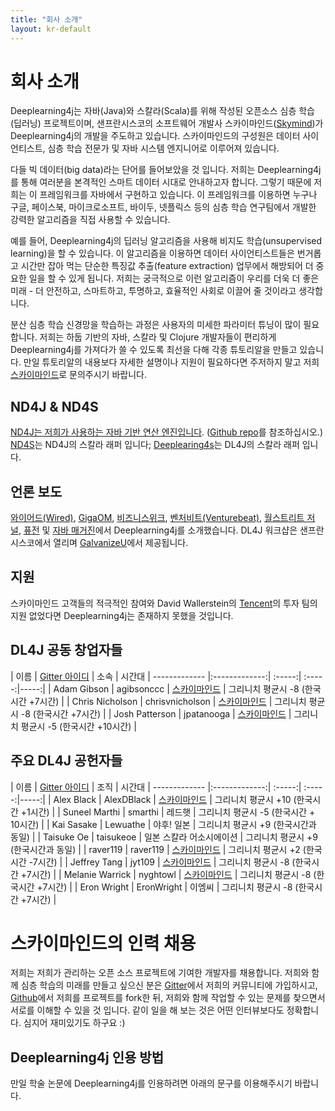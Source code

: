 ```yaml
---
title: "회사 소개"
layout: kr-default
---
```


# 회사 소개

Deeplearning4j는 자바(Java)와 스칼라(Scala)를 위해 작성된 오픈소스 심층 학습(딥러닝) 프로젝트이며, 샌프란시스코의 소프트웨어 개발사 스카이마인드([Skymind](http://www.skymind.io))가 Deeplearning4j의 개발을 주도하고 있습니다. 스카이마인드의 구성원은 데이터 사이언티스트, 심층 학습 전문가 및 자바 시스템 엔지니어로 이루어져 있습니다.

다들 빅 데이터(big data)라는 단어를 들어보았을 것 입니다. 저희는 Deeplearning4j를 통해 여러분을 본격적인 스마트 데이터 시대로 안내하고자 합니다. 그렇기 때문에 저희는 이 프레임워크를 자바에서 구현하고 있습니다. 이 프레임워크를 이용하면 누구나 구글, 페이스북, 마이크로소프트, 바이두, 넷플릭스 등의 심층 학습 연구팀에서 개발한 강력한 알고리즘을 직접 사용할 수 있습니다.

예를 들어, Deeplearning4j의 딥러닝 알고리즘을 사용해 비지도 학습(unsupervised learning)을 할 수 있습니다. 이 알고리즘을 이용하면 데이터 사이언티스트들은 번거롭고 시간만 잡아 먹는 단순한 특징값 추출(feature extraction) 업무에서 해방되어 더 중요한 일을 할 수 있게 됩니다. 저희는 궁극적으로 이런 알고리즘이 우리를 더욱 더 좋은 미래 - 더 안전하고, 스마트하고, 투명하고, 효율적인 사회로 이끌어 줄 것이라고 생각합니다.

분산 심층 학습 신경망을 학습하는 과정은 사용자의 미세한 파라미터 튜닝이 많이 필요합니다. 저희는 하둡 기반의 자바, 스칼라 및 Clojure 개발자들이 편리하게 Deeplearning4j를 가져다가 쓸 수 있도록 최선을 다해 각종 튜토리알을 만들고 있습니다. 만일 튜토리알의 내용보다 자세한 설명이나 지원이 필요하다면 주저하지 말고 저희 [스카이마인드](http://www.skymind.io/contact/)로 문의주시기 바랍니다.

## ND4J & ND4S

[ND4J는 저희가 사용하는 자바 기반 연산 엔진입니다](http://nd4j.org/). ([Github repo](https://github.com/deeplearning4j/nd4j/)를 참조하십시오.) [ND4S](https://github.com/deeplearning4j/nd4s)는 ND4J의 스칼라 래퍼 입니다; [Deeplearing4s](https://github.com/deeplearning4j/deeplearning4s)는 DL4J의 스칼라 래퍼 입니다.

## 언론 보도

[와이어드(Wired)](http://www.wired.com/2014/06/skymind-deep-learning/), [GigaOM](http://gigaom.com/2014/06/02/a-startup-called-skymind-launches-pushing-open-source-deep-learning/), [비즈니스위크](http://www.businessweek.com/articles/2014-06-03/teaching-smaller-companies-how-to-probe-deep-learning-on-their-own), [벤처비트(Venturebeat)](http://venturebeat.com/2014/06/02/skymind-launches-with-open-source-plug-and-play-deep-learning-features-for-your-app/), [월스트리트 저널](http://blogs.wsj.com/cio/2014/06/03/the-morning-download-apple-relies-on-ecosystem-for-innovation/), [퓨전](http://fusion.net/story/177825/privacy-conscious-siris-that-dont-give-up-your-secrets-are-coming/) 및 [자바 매거진](http://deeplearning4j.org/oraclejavamagazine-digital.com/javamagazine/may_june_2015?sub_id=DJ9kzXBnuXELe#pg58)에서 Deeplearning4j를 소개했습니다. DL4J 워크샵은 샌프란시스코에서 열리며 [GalvanizeU](http://www.galvanizeu.com/)에서 제공됩니다.

## 지원

스카이마인드 고객들의 적극적인 참여와 David Wallerstein의 [Tencent](http://www.tencent.com/en-us/at/managementteam.shtml)의 투자 팀의 지원 없었다면 Deeplearning4j는 존재하지 못했을 것입니다.

## DL4J 공동 창업자들

| 이름    | [Gitter 아이디](https://gitter.im/deeplearning4j/deeplearning4j) | 소속 | 시간대
| ------------- |:-------------:| :-----:| :-----:|-----:|
| Adam Gibson | agibsonccc      | [스카이마인드](http://skymind.io) | 그리니치 평균시 -8 (한국시간 +7시간) |
| Chris Nicholson | chrisvnicholson | [스카이마인드](http://skymind.io) | 그리니치 평균시 -8 (한국시간 +7시간) |
| Josh Patterson  |  jpatanooga | [스카이마인드](http://skymind.io) | 그리니치 평균시 -5 (한국시간 +10시간) |

## 주요 DL4J 공헌자들

| 이름    | [Gitter 아이디](https://gitter.im/deeplearning4j/deeplearning4j) | 조직 | 시간대
| ------------- |:-------------:| :-----:| :-----:|-----:|
| Alex Black  |  AlexDBlack | [스카이마인드](http://skymind.io) | 그리니치 평균시 +10 (한국시간 +1시간) |
| Suneel Marthi  |  smarthi | 레드햇  | 그리니치 평균시 -5 (한국시간 + 10시간) |
| Kai Sasake  |  Lewuathe | 야후! 일본 | 그리니치 평균시 +9 (한국시간과 동일) |
| Taisuke Oe  |  taisukeoe | 일본 스칼라 어소시에이션 | 그리니치 평균시 +9 (한국시간과 동일) |
| raver119  |  raver119 | [스카이마인드](http://skymind.io) | 그리니치 평균시 +2 (한국시간 -7시간) |
| Jeffrey Tang | jyt109 | [스카이마인드](http://skymind.io) | 그리니치 평균시 -8 (한국시간 +7시간) |
| Melanie Warrick | nyghtowl  | [스카이마인드](http://skymind.io) | 그리니치 평균시 -8 (한국시간 +7시간) |
| Eron Wright  |  EronWright | 이엠씨  | 그리니치 평균시 -8 (한국시간 +7시간) |

# 스카이마인드의 인력 채용

저희는 저희가 관리하는 오픈 소스 프로젝트에 기여한 개발자를 채용합니다. 저희와 함께 심층 학습의 미래를 만들고 싶으신 분은 [Gitter](https://gitter.im/deeplearning4j/deeplearning4j)에서 저희의 커뮤니티에 가입하시고, [Github](https://github.com/deeplearning4j)에서 저희를 프로젝트를 fork한 뒤, 저희와 함께 작업할 수 있는 문제를 찾으면서 서로를 이해할 수 있을 것 입니다. 같이 일을 해 보는 것은 어떤 인터뷰보다도 정확합니다. 심지어 재미있기도 하구요 :)

## Deeplearning4j 인용 방법

만일 학술 논문에 Deeplearning4j를 인용하려면 아래의 문구를 이용해주시기 바랍니다.
